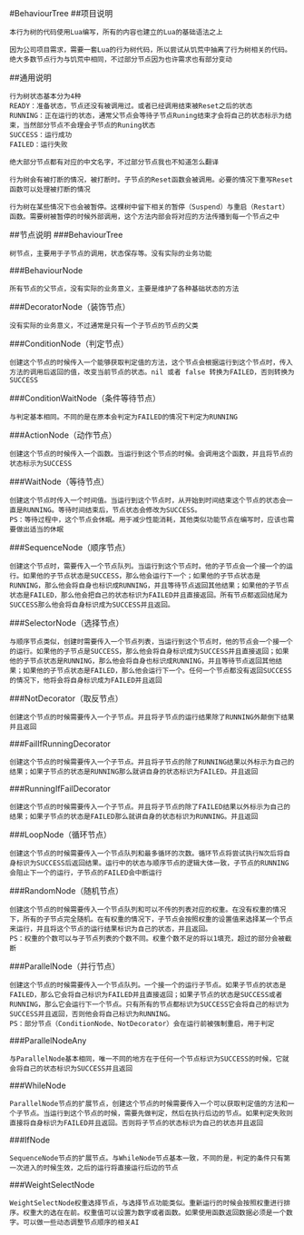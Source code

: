 #BehaviourTree
##项目说明
~~~
本行为树的代码使用Lua编写，所有的内容也建立的Lua的基础语法之上

因为公司项目需求，需要一套Lua的行为树代码，所以尝试从饥荒中抽离了行为树相关的代码。绝大多数节点行为与饥荒中相同，不过部分节点因为也许需求也有部分变动
~~~
##通用说明
~~~
行为树状态基本分为4种
READY：准备状态，节点还没有被调用过。或者已经调用结束被Reset之后的状态
RUNNING：正在运行的状态，通常父节点会等待子节点Runing结束才会将自己的状态标示为结束，当然部分节点不会理会子节点的Runing状态
SUCCESS：运行成功
FAILED：运行失败

绝大部分节点都有对应的中文名字，不过部分节点我也不知道怎么翻译

行为树会有被打断的情况，被打断时。子节点的Reset函数会被调用。必要的情况下重写Reset函数可以处理被打断的情况

行为树在某些情况下也会被暂停。这棵树中留下相关的暂停（Suspend）与重启（Restart）函数。需要树被暂停的时候外部调用，这个方法内部会将对应的方法传播到每一个节点之中
~~~
##节点说明
###BehaviourTree
~~~
树节点，主要用于子节点的调用，状态保存等。没有实际的业务功能
~~~
###BehaviourNode
~~~
所有节点的父节点，没有实际的业务意义，主要是维护了各种基础状态的方法
~~~
###DecoratorNode（装饰节点）
~~~
没有实际的业务意义，不过通常是只有一个子节点的节点的父类
~~~
###ConditionNode（判定节点）
~~~
创建这个节点的时候传入一个能够获取判定值的方法，这个节点会根据运行到这个节点时，传入方法的调用后返回的值，改变当前节点的状态。nil 或者 false 转换为FAILED，否则转换为SUCCESS
~~~
###ConditionWaitNode（条件等待节点）
~~~
与判定基本相同。不同的是在原本会判定为FAILED的情况下判定为RUNNING
~~~
###ActionNode（动作节点）
~~~
创建这个节点的时候传入一个函数。当运行到这个节点的时候。会调用这个函数，并且将节点的状态标示为SUCCESS
~~~
###WaitNode（等待节点）
~~~
创建这个节点时传入一个时间值。当运行到这个节点时，从开始到时间结束这个节点的状态会一直是RUNNING。等待时间结束后，节点状态会修改为SUCCESS。
PS：等待过程中，这个节点会休眠。用于减少性能消耗，其他类似功能节点在编写时，应该也需要做出适当的休眠
~~~
###SequenceNode（顺序节点）
~~~
创建这个节点时，需要传入一个节点队列。当运行到这个节点时。他的子节点会一个接一个的运行。如果他的子节点状态是SUCCESS，那么他会运行下一个；如果他的子节点状态是RUNNING，那么他会将自身也标识成RUNNING，并且等待节点返回其他结果；如果他的子节点状态是FAILED，那么他会把自己的状态标识为FAILED并且直接返回。所有节点都返回结尾为SUCCESS那么他会将自身标识成为SUCCESS并且返回。
~~~
###SelectorNode（选择节点）
~~~
与顺序节点类似，创建时需要传入一个节点列表，当运行到这个节点时，他的节点会一个接一个的运行。如果他的子节点是SUCCESS，那么他会将自身标识成为SUCCESS并且直接返回；如果他的子节点状态是RUNNING，那么他会将自身也标识成RUNNING，并且等待节点返回其他结果；如果他的子节点状态是FAILED，那么他会运行下一个。任何一个节点都没有返回SUCCESS的情况下，他将会将自身标识成为FAILED并且返回
~~~
###NotDecorator（取反节点）
~~~
创建这个节点的时候需要传入一个子节点。并且将子节点的运行结果除了RUNNING外颠倒下结果并且返回
~~~
###FailIfRunningDecorator
~~~
创建这个节点的时候需要传入一个子节点。并且将子节点的除了RUNNING结果以外标示为自己的结果；如果子节点的状态是RUNNING那么就讲自身的状态标识为FAILED。并且返回
~~~
###RunningIfFailDecorator
~~~
创建这个节点的时候需要传入一个子节点。并且将子节点的除了FAILED结果以外标示为自己的结果；如果子节点的状态是FAILED那么就讲自身的状态标识为RUNNING。并且返回
~~~
###LoopNode（循环节点）
~~~
创建这个节点的时候需要传入一个节点队列和最多循环的次数。循环节点将尝试执行N次后将自身标识为SUCCESS后返回结果。运行中的状态与顺序节点的逻辑大体一致，子节点的RUNNING会阻止下一个的运行，子节点的FAILED会中断运行
~~~
###RandomNode（随机节点）
~~~
创建这个节点的时候需要传入一个节点队列和可以不传的列表对应的权重。在没有权重的情况下，所有的子节点完全随机。在有权重的情况下，子节点会按照权重的设置值来选择某一个节点来运行，并且将这个节点的运行结果标识为自己的状态，并且返回。
PS：权重的个数可以与子节点列表的个数不同。权重个数不足的将以1填充，超过的部分会被截断
~~~
###ParallelNode（并行节点）
~~~
创建这个节点的时候需要传入一个节点队列。一个接一个的运行子节点。如果子节点的状态是FAILED，那么它会将自己标识为FAILED并且直接返回；如果子节点的状态是SUCCESS或者RUNNING，那么它会运行下一个节点。只有所有的节点都标识为SUCCESS它会将自己的标识为SUCCESS并且返回，否则他会将自己标识为RUNNING。
PS：部分节点（ConditionNode、NotDecorator）会在运行前被强制重启，用于判定
~~~
###ParallelNodeAny
~~~
与ParallelNode基本相同，唯一不同的地方在于任何一个节点标识为SUCCESS的时候，它就会将自己的状态标识为SUCCESS并且返回
~~~
###WhileNode
~~~
ParallelNode节点的扩展节点，创建这个节点的时候需要传入一个可以获取判定值的方法和一个子节点。当运行到这个节点的时候，需要先做判定，然后在执行后边的节点。如果判定失败则直接将自身标识为FAILED并且返回。否则将子节点的状态标识为自己的状态并且返回
~~~
###IfNode
~~~
SequenceNode节点的扩展节点。与WhileNode节点基本一致，不同的是，判定的条件只有第一次进入的时候生效，之后的运行将直接运行后边的节点
~~~
###WeightSelectNode
~~~
WeightSelectNode权重选择节点，与选择节点功能类似。重新运行的时候会按照权重进行排序。权重大的选在在前。权重值可以设置为数字或者函数。如果使用函数返回数据必须是一个数字。可以做一些动态调整节点顺序的相关AI
~~~